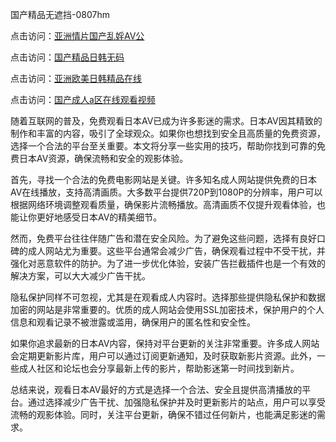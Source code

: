 国产精品无遮挡-0807hm

点击访问：<a href="https://bsdf-5f5.pages.dev/">亚洲情片国产乱婬AV公</a>

点击访问：<a href="https://vassv.pages.dev/">国产精品日韩无码</a>

点击访问：<a href="https://tfda.pages.dev/">亚洲欧美日韩精品在线</a>

点击访问：<a href="https://rtj-3zo.pages.dev/">国产成人a区在线观看视频</a>


随着互联网的普及，免费观看日本AV已成为许多影迷的需求。日本AV因其精致的制作和丰富的内容，吸引了全球观众。如果你也想找到安全且高质量的免费资源，选择一个合法的平台至关重要。本文将分享一些实用的技巧，帮助你找到可靠的免费日本AV资源，确保流畅和安全的观影体验。

首先，寻找一个合法的免费电影网站是关键。许多知名成人网站提供免费的日本AV在线播放，支持高清画质。大多数平台提供720P到1080P的分辨率，用户可以根据网络环境调整观看质量，确保影片流畅播放。高清画质不仅提升观看体验，也能让你更好地感受日本AV的精美细节。

然而，免费平台往往伴随广告和潜在安全风险。为了避免这些问题，选择有良好口碑的成人网站尤为重要。这些平台通常会减少广告，确保观看过程中不受干扰，并强化对恶意软件的防护。为了进一步优化体验，安装广告拦截插件也是一个有效的解决方案，可以大大减少广告干扰。

隐私保护同样不可忽视，尤其是在观看成人内容时。选择那些提供隐私保护和数据加密的网站是非常重要的。优质的成人网站会使用SSL加密技术，保护用户的个人信息和观看记录不被泄露或滥用，确保用户的匿名性和安全性。

如果你追求最新的日本AV内容，保持对平台更新的关注非常重要。许多成人网站会定期更新影片库，用户可以通过订阅更新通知，及时获取新影片资源。此外，一些成人社区和论坛也会分享最新上传的影片，帮助影迷第一时间找到新片。

总结来说，观看日本AV最好的方式是选择一个合法、安全且提供高清播放的平台。通过选择减少广告干扰、加强隐私保护并及时更新影片的站点，用户可以享受流畅的观影体验。同时，关注平台更新，确保不错过任何新片，也能满足影迷的需求。




<span style="display:none;">[Canonical link]( ）</span>
